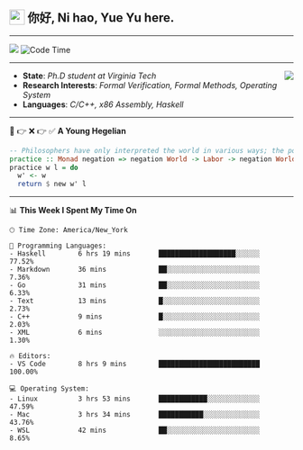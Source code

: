 <h2> <img style="vertical-align: text-bottom;" src=https://slackmojis.com/emojis/13253-yay-frog/download/ width=27> 你好, Ni hao, Yue Yu here. </h2>

---

![](https://api.visitorbadge.io/api/visitors?path=https%3A%2F%2Fgithub.com%2Ffishjump%2Ffishjump&amp;countColor=%232ccce4&amp;style=flat) ![Code Time](https://img.shields.io/badge/Code%20Time-436%20hrs%2017%20mins-blue)

---

<img align='right' src=https://slackmojis.com/emojis/5264-coding/download> </td>

- **State**: *Ph.D student at Virginia Tech*
- **Research Interests**: *Formal Verification, Formal Methods, Operating System*
- **Languages**: *C/C++, x86 Assembly, Haskell*

---

🚫 👉 ❌ 👉 ✅ **A Young Hegelian**

``` haskell
-- Philosophers have only interpreted the world in various ways; the point is to change it.
practice :: Monad negation => negation World -> Labor -> negation World
practice w l = do
  w' <- w
  return $ new w' l
```

---


📊 **This Week I Spent My Time On** 

```text
🕑︎ Time Zone: America/New_York

💬 Programming Languages:
- Haskell        6 hrs 19 mins       ███████████████████░░░░░░     77.52%
- Markdown       36 mins             ██░░░░░░░░░░░░░░░░░░░░░░░     7.36%
- Go             31 mins             ██░░░░░░░░░░░░░░░░░░░░░░░     6.33%
- Text           13 mins             █░░░░░░░░░░░░░░░░░░░░░░░░     2.73%
- C++            9 mins              █░░░░░░░░░░░░░░░░░░░░░░░░     2.03%
- XML            6 mins              ░░░░░░░░░░░░░░░░░░░░░░░░░     1.30%

🔥 Editors:
- VS Code        8 hrs 9 mins        █████████████████████████     100.00%

💻 Operating System:
- Linux          3 hrs 53 mins       ████████████░░░░░░░░░░░░░     47.59%
- Mac            3 hrs 34 mins       ███████████░░░░░░░░░░░░░░     43.76%
- WSL            42 mins             ██░░░░░░░░░░░░░░░░░░░░░░░     8.65%
```

